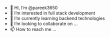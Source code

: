 - 👋 Hi, I’m @pareek3650
- 👀 I’m interested in full stack development
- 🌱 I’m currently learning backend technologies
- 💞️ I’m looking to collaborate on ...
- 📫 How to reach me ...

<!---
pareek3650/pareek3650 is a ✨ special ✨ repository because its `README.md` (this file) appears on your GitHub profile.
You can click the Preview link to take a look at your changes.
--->

